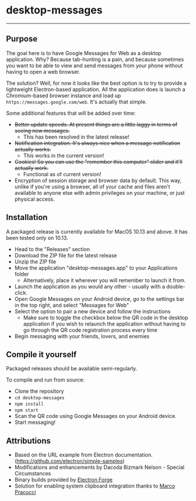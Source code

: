 # desktop-messages
-----------------

## Purpose

The goal here is to have Google Messages for Web as a desktop application. Why? Because tab-hunting is a pain, and because sometimes you want to be able to view and send messages from your phone without having to open a web browser.

The solution? Well, for now it looks like the best option is to try to provide a lightweight Electron-based application. All the application does is launch a Chromium-based browser instance and load up `https://messages.google.com/web`. It's actually that simple.

Some additional features that will be added over time:

- ~~Better update speeds. At present things are a little laggy in terms of seeing new messages.~~
	- This has been resolved in the latest release!
- ~~Notification integration. It's always nice when a message notification actually works.~~
	- This works in the current version!
- ~~Cookies! So you can use the "remember this computer" slider and it'll actually work.~~
	- Functional as of current version!
- Encryption of session storage and browser data by default. This way, unlike if you're using a browser, all of your cache and files aren't available to anyone else with admin privileges on your machine, or just physical access.

## Installation

A packaged release is currently available for MacOS 10.13 and above. It has been tested only on 10.13.

- Head to the "Releases" section
- Download the ZIP file for the latest release
- Unzip the ZIP file
- Move the application "desktop-messages.app" to your Applications folder
	- Alternatively, place it wherever you will remember to launch it from.
- Launch the application as you would any other - usually with a double-click.
- Open Google Messages on your Android device, go to the settings bar in the top right, and select "Messages for Web"
- Select the option to pair a new device and follow the instructions
	- Make sure to toggle the checkbox below the QR code in the desktop application if you wish to relaunch the application without having to go through the QR code registration process every time
- Begin messaging with your friends, lovers, and enemies

## Compile it yourself

Packaged releases should be available semi-regularly.

To compile and run from source:

- Clone the repository
- `cd desktop-messages`
- `npm install`
- `npm start`
- Scan the QR code using Google Messages on your Android device.
- Start messaging!

## Attributions

- Based on the URL example from Electron documentation. (https://github.com/electron/simple-samples)
- Modifications and enhancements by Dacoda Bizmark Nelson - Special Circumstances
- Binary builds provided by [Electron Forge](https://www.electronforge.io/)
- Solution for enabling system clipboard integration thanks to [Marco Pracucci](https://pracucci.com/atom-electron-enable-copy-and-paste.html)

